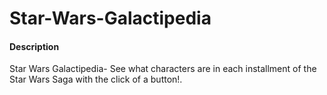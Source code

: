 # Star-Wars-Galactipedia

<h4>Description</h4>
<p>Star Wars Galactipedia- See what characters are in each installment of the Star Wars Saga with the click of a button!.</p>
